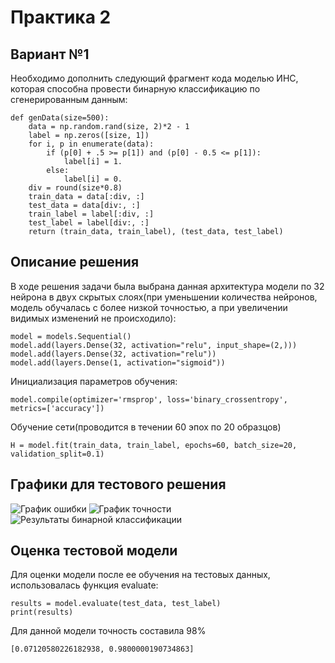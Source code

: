 # Практика 2
## Вариант №1
Необходимо дополнить следующий фрагмент кода моделью ИНС, которая способна провести бинарную классификацию по сгенерированным данным:
```
def genData(size=500):
    data = np.random.rand(size, 2)*2 - 1
    label = np.zeros([size, 1])
    for i, p in enumerate(data):
        if (p[0] + .5 >= p[1]) and (p[0] - 0.5 <= p[1]):
            label[i] = 1.
        else:
            label[i] = 0.
    div = round(size*0.8)
    train_data = data[:div, :]
    test_data = data[div:, :]
    train_label = label[:div, :]
    test_label = label[div:, :]
	return (train_data, train_label), (test_data, test_label)
```

## Описание решения

В ходе решения задачи была выбрана данная архитектура модели по 32 нейрона в двух скрытых слоях(при уменьшении количества нейронов, модель обучалась с более низкой точностью, а при увеличении видимых изменений не происходило):
```
model = models.Sequential()
model.add(layers.Dense(32, activation="relu", input_shape=(2,)))
model.add(layers.Dense(32, activation="relu"))
model.add(layers.Dense(1, activation="sigmoid"))
```
Инициализация параметров обучения:
```
model.compile(optimizer='rmsprop', loss='binary_crossentropy', metrics=['accuracy'])
```
Обучение сети(проводится в течении 60 эпох по 20 образцов)
```
H = model.fit(train_data, train_label, epochs=60, batch_size=20, validation_split=0.1)
```

## Графики для тестового решения
![График ошибки](1.png "График ошибки")
![График точности](2.png "График точности")
![Результаты бинарной классификации](3.png "Результаты бинарной классификации")

## Оценка тестовой модели
Для оценки модели после ее обучения на тестовых данных, использовалась функция evaluate:
```
results = model.evaluate(test_data, test_label)
print(results)
```
Для данной модели точность составила 98%
```
[0.07120580226182938, 0.9800000190734863]
```
